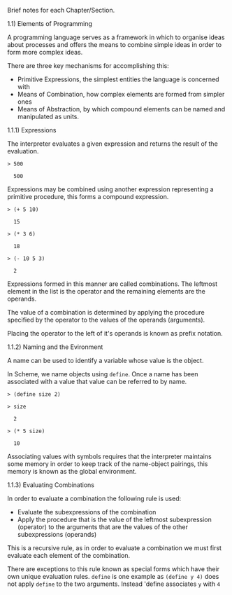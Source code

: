 
Brief notes for each Chapter/Section.

1.1) Elements of Programming

A programming language serves as a framework in which to organise ideas about processes 
and offers the means to combine simple ideas in order to form more complex ideas.

There are three key mechanisms for accomplishing this:
- Primitive Expressions, the simplest entities the language is concerned with
- Means of Combination, how complex elements are formed from simpler ones
- Means of Abstraction, by which compound elements can be named and manipulated as units.


1.1.1) Expressions

The interpreter evaluates a given expression and returns the result of the evaluation.

`> 500`

`  500`

Expressions may be combined using another expression representing a primitive procedure, this forms a compound expression.

`> (+ 5 10)`

`  15`

`> (* 3 6)`

`  18`
  
`> (- 10 5 3)`

`  2`

Expressions formed in this manner are called combinations.
The leftmost element in the list is the operator and the remaining elements are the operands.

The value of a combination is determined by applying the procedure specified by the operator to the 
values of the operands (arguments).

Placing the operator to the left of it's operands is known as prefix notation.

1.1.2) Naming and the Evironment

A name can be used to identify a variable whose value is the object.

In Scheme, we name objects using `define`.
Once a name has been associated with a value that value can be referred to by name.

`> (define size 2)`

`> size`

`  2`

`> (* 5 size)`

`  10`

Associating values with symbols requires that the interpreter maintains some memory in order to keep track of
the name-object pairings, this memory is known as the global environment.
 
1.1.3) Evaluating Combinations

In order to evaluate a combination the following rule is used:

  - Evaluate the subexpressions of the combination
  - Apply the procedure that is the value of the leftmost subexpression (operator)
    to the arguments that are the values of the other subexpressions (operands)
    
This is a recursive rule, as in order to evaluate a combination we must first evaluate each element of the combination.

There are exceptions to this rule known as special forms which have their own unique evaluation rules.
`define` is one example as `(define y 4)` does not apply `define` to the two arguments.
Instead 'define associates `y` with `4`






